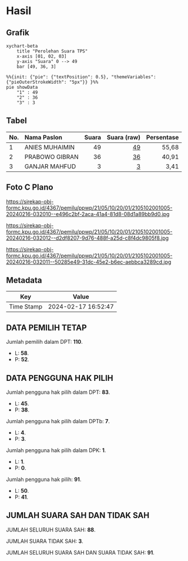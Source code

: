 # Hasil

## Grafik

```mermaid
xychart-beta
    title "Perolehan Suara TPS"
    x-axis [01, 02, 03]
    y-axis "Suara" 0 --> 49
    bar [49, 36, 3]
```

```mermaid
%%{init: {"pie": {"textPosition": 0.5}, "themeVariables": {"pieOuterStrokeWidth": "5px"}} }%%
pie showData
    "1" : 49
    "2" : 36
    "3" : 3
```

## Tabel

| No. | Nama Paslon    | Suara | Suara (raw) | Persentase |
|:--- |:-------------- | -----:| -----------:| ----------:|
| 1   | ANIES MUHAIMIN | 49    | [49][p-1]   | 55,68      |
| 2   | PRABOWO GIBRAN | 36    | [36][p-2]   | 40,91      |
| 3   | GANJAR MAHFUD  | 3     | [3][p-3]    | 3,41       |


[p-1]: https://github.com/gigit-pemilu/pemilu-2024-21-kepulauan-riau/blob/main/pilpres/hitung-suara/sub/21-kepulauan-riau/sub/05-kepulauan-anambas/sub/10-kute-siantan/sub/2001-payalaman/sub/005-tps/sub/paslon-1.txt
[p-2]: https://github.com/gigit-pemilu/pemilu-2024-21-kepulauan-riau/blob/main/pilpres/hitung-suara/sub/21-kepulauan-riau/sub/05-kepulauan-anambas/sub/10-kute-siantan/sub/2001-payalaman/sub/005-tps/sub/paslon-2.txt
[p-3]: https://github.com/gigit-pemilu/pemilu-2024-21-kepulauan-riau/blob/main/pilpres/hitung-suara/sub/21-kepulauan-riau/sub/05-kepulauan-anambas/sub/10-kute-siantan/sub/2001-payalaman/sub/005-tps/sub/paslon-3.txt

## Foto C Plano

https://sirekap-obj-formc.kpu.go.id/4367/pemilu/ppwp/21/05/10/20/01/2105102001005-20240216-032010--e496c2bf-2aca-41a4-81d8-08d1a89bb9d0.jpg

https://sirekap-obj-formc.kpu.go.id/4367/pemilu/ppwp/21/05/10/20/01/2105102001005-20240216-032012--d2df8207-9d76-488f-a25d-c8f4dc9805f8.jpg

https://sirekap-obj-formc.kpu.go.id/4367/pemilu/ppwp/21/05/10/20/01/2105102001005-20240216-032011--50285e49-31dc-45e2-b6ec-aebbca3289cd.jpg


## Metadata

| Key        | Value               |
| ---------- | ------------------- |
| Time Stamp | 2024-02-17 16:52:47 |


## DATA PEMILIH TETAP

Jumlah pemilih dalam DPT: **110**.
 * L: **58**.
 * P: **52**.

## DATA PENGGUNA HAK PILIH

Jumlah pengguna hak pilih dalam DPT: **83**.
 * L: **45**.
 * P: **38**.

Jumlah pengguna hak pilih dalam DPTb: **7**.
 * L: **4**.
 * P: **3**.

Jumlah pengguna hak pilih dalam DPK: **1**.
 * L: **1**.
 * P: **0**.

Jumlah pengguna hak pilih: **91**.
 * L: **50**.
 * P: **41**.

## JUMLAH SUARA SAH DAN TIDAK SAH

JUMLAH SELURUH SUARA SAH: **88**.

JUMLAH SUARA TIDAK SAH: **3**.

JUMLAH SELURUH SUARA SAH DAN SUARA TIDAK SAH: **91**.


